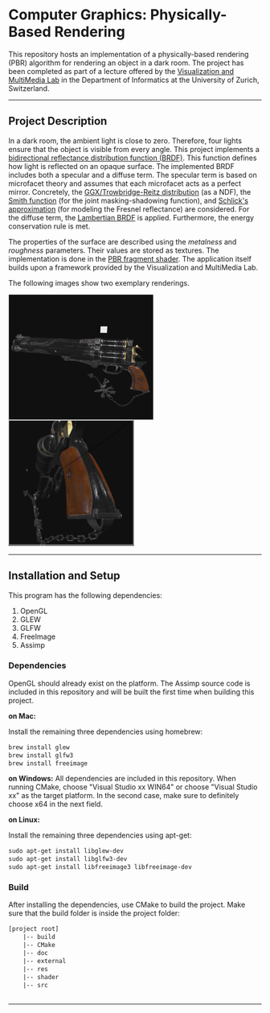 # Computer Graphics: Physically-Based Rendering

This repository hosts an implementation of a physically-based rendering (PBR) algorithm for rendering an object in a dark room. The project has been completed as part of a lecture offered by the [Visualization and MultiMedia Lab](https://www.ifi.uzh.ch/en/vmml/teaching.html) in the Department of Informatics at the University of Zurich, Switzerland.

---
## Project Description
In a dark room, the ambient light is close to zero. Therefore, four lights ensure that the object is visible from every angle. This project implements a [bidirectional reflectance distribution function (BRDF)](https://en.wikipedia.org/wiki/Bidirectional_reflectance_distribution_function). This function defines how light is reflected on an opaque surface. The implemented BRDF includes both a specular and a diffuse term. The specular term is based on microfacet theory and assumes that each microfacet acts as a perfect mirror. Concretely, the [GGX/Trowbridge-Reitz distribution](https://learnopengl.com/PBR/Theory) (as a NDF), the [Smith function](https://learnopengl.com/PBR/Theory) (for the joint masking-shadowing function), and [Schlick's approximation](https://learnopengl.com/PBR/Theory) (for modeling the Fresnel reflectance) are considered. For the diffuse term, the [Lambertian BRDF](https://learnopengl.com/PBR/Theory) is applied. Furthermore, the energy conservation rule is met. 

The properties of the surface are described using the *metalness* and *roughness* parameters. Their values are stored as textures. The implementation is done in the [PBR fragment shader](https://github.com/miksut/physically_based_rendering/blob/main/shader/pbr.frag). The application itself builds upon a framework provided by the Visualization and MultiMedia Lab.

The following images show two exemplary renderings.

<img
    src="/res/pbr_1.png"
    height="250"
    align="left">
    
<img
    src="/res/pbr_2.png"
    height="250"> 


---

## Installation and Setup
This program has the following dependencies:

 1. OpenGL
 2. GLEW
 3. GLFW
 4. FreeImage
 5. Assimp

### Dependencies
OpenGL should already exist on the platform. The Assimp source code is included in this repository and will be built the first time when building this project.

**on Mac:**

Install the remaining three dependencies using homebrew:
```
brew install glew
brew install glfw3
brew install freeimage
```

**on Windows:**
All dependencies are included in this repository. When running CMake, choose "Visual Studio xx WIN64" or choose "Visual Studio xx" as the target platform. In the second case, make sure to definitely choose x64 in the next field.

**on Linux:**

Install the remaining three dependencies using apt-get:
```
sudo apt-get install libglew-dev
sudo apt-get install libglfw3-dev
sudo apt-get install libfreeimage3 libfreeimage-dev
```

### Build
After installing the dependencies, use CMake to build the project. Make sure that the build folder is inside the project folder:

```
[project root]
	|-- build
	|-- CMake
	|-- doc
	|-- external
	|-- res
	|-- shader
	|-- src
	
```
---
